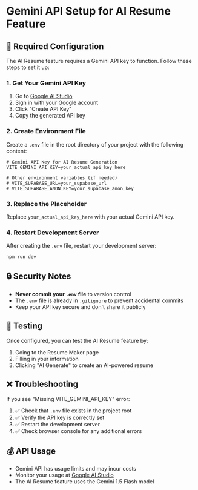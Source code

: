 # Gemini API Setup for AI Resume Feature

## 🔑 Required Configuration

The AI Resume feature requires a Gemini API key to function. Follow these steps to set it up:

### 1. Get Your Gemini API Key

1. Go to [Google AI Studio](https://makersuite.google.com/app/apikey)
2. Sign in with your Google account
3. Click "Create API Key"
4. Copy the generated API key

### 2. Create Environment File

Create a `.env` file in the root directory of your project with the following content:

```env
# Gemini API Key for AI Resume Generation
VITE_GEMINI_API_KEY=your_actual_api_key_here

# Other environment variables (if needed)
# VITE_SUPABASE_URL=your_supabase_url
# VITE_SUPABASE_ANON_KEY=your_supabase_anon_key
```

### 3. Replace the Placeholder

Replace `your_actual_api_key_here` with your actual Gemini API key.

### 4. Restart Development Server

After creating the `.env` file, restart your development server:

```bash
npm run dev
```

## 🔒 Security Notes

- **Never commit your `.env` file** to version control
- The `.env` file is already in `.gitignore` to prevent accidental commits
- Keep your API key secure and don't share it publicly

## 🧪 Testing

Once configured, you can test the AI Resume feature by:

1. Going to the Resume Maker page
2. Filling in your information
3. Clicking "AI Generate" to create an AI-powered resume

## ❌ Troubleshooting

If you see "Missing VITE_GEMINI_API_KEY" error:

1. ✅ Check that `.env` file exists in the project root
2. ✅ Verify the API key is correctly set
3. ✅ Restart the development server
4. ✅ Check browser console for any additional errors

## 💰 API Usage

- Gemini API has usage limits and may incur costs
- Monitor your usage at [Google AI Studio](https://makersuite.google.com/app/apikey)
- The AI Resume feature uses the Gemini 1.5 Flash model
